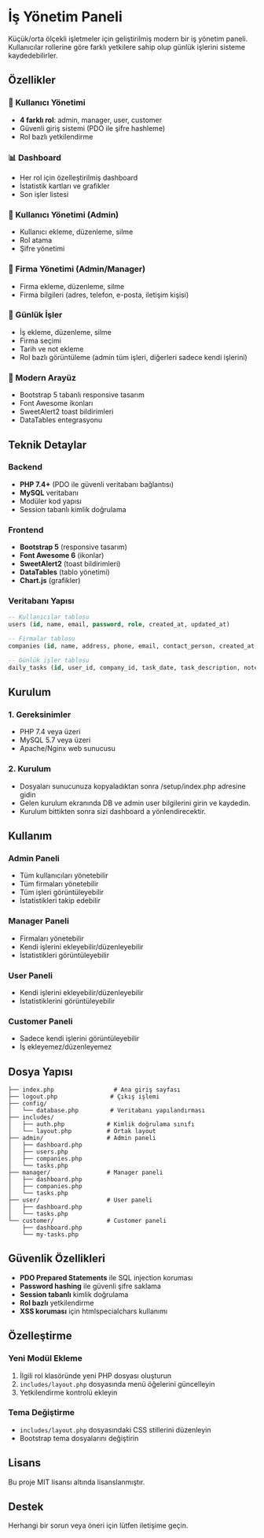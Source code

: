 # İş Yönetim Paneli

Küçük/orta ölçekli işletmeler için geliştirilmiş modern bir iş yönetim paneli. Kullanıcılar rollerine göre farklı yetkilere sahip olup günlük işlerini sisteme kaydedebilirler.

## Özellikler

### 🔐 Kullanıcı Yönetimi
- **4 farklı rol**: admin, manager, user, customer
- Güvenli giriş sistemi (PDO ile şifre hashleme)
- Rol bazlı yetkilendirme

### 📊 Dashboard
- Her rol için özelleştirilmiş dashboard
- İstatistik kartları ve grafikler
- Son işler listesi

### 👥 Kullanıcı Yönetimi (Admin)
- Kullanıcı ekleme, düzenleme, silme
- Rol atama
- Şifre yönetimi

### 🏢 Firma Yönetimi (Admin/Manager)
- Firma ekleme, düzenleme, silme
- Firma bilgileri (adres, telefon, e-posta, iletişim kişisi)

### 📝 Günlük İşler
- İş ekleme, düzenleme, silme
- Firma seçimi
- Tarih ve not ekleme
- Rol bazlı görüntüleme (admin tüm işleri, diğerleri sadece kendi işlerini)

### 🎨 Modern Arayüz
- Bootstrap 5 tabanlı responsive tasarım
- Font Awesome ikonları
- SweetAlert2 toast bildirimleri
- DataTables entegrasyonu

## Teknik Detaylar

### Backend
- **PHP 7.4+** (PDO ile güvenli veritabanı bağlantısı)
- **MySQL** veritabanı
- Modüler kod yapısı
- Session tabanlı kimlik doğrulama

### Frontend
- **Bootstrap 5** (responsive tasarım)
- **Font Awesome 6** (ikonlar)
- **SweetAlert2** (toast bildirimleri)
- **DataTables** (tablo yönetimi)
- **Chart.js** (grafikler)

### Veritabanı Yapısı
```sql
-- Kullanıcılar tablosu
users (id, name, email, password, role, created_at, updated_at)

-- Firmalar tablosu
companies (id, name, address, phone, email, contact_person, created_at, updated_at)

-- Günlük işler tablosu
daily_tasks (id, user_id, company_id, task_date, task_description, notes, created_at, updated_at)
```

## Kurulum

### 1. Gereksinimler
- PHP 7.4 veya üzeri
- MySQL 5.7 veya üzeri
- Apache/Nginx web sunucusu

### 2. Kurulum
- Dosyaları sunucunuza kopyaladıktan sonra /setup/index.php adresine gidin
- Gelen kurulum ekranında DB ve admin user bilgilerini girin ve kaydedin.
- Kurulum bittikten sonra sizi dashboard a yönlendirecektir.


## Kullanım

### Admin Paneli
- Tüm kullanıcıları yönetebilir
- Tüm firmaları yönetebilir
- Tüm işleri görüntüleyebilir
- İstatistikleri takip edebilir

### Manager Paneli
- Firmaları yönetebilir
- Kendi işlerini ekleyebilir/düzenleyebilir
- İstatistikleri görüntüleyebilir

### User Paneli
- Kendi işlerini ekleyebilir/düzenleyebilir
- İstatistiklerini görüntüleyebilir

### Customer Paneli
- Sadece kendi işlerini görüntüleyebilir
- İş ekleyemez/düzenleyemez

## Dosya Yapısı

```
├── index.php                 # Ana giriş sayfası
├── logout.php               # Çıkış işlemi
├── config/
│   └── database.php         # Veritabanı yapılandırması
├── includes/
│   ├── auth.php            # Kimlik doğrulama sınıfı
│   └── layout.php          # Ortak layout
├── admin/                  # Admin paneli
│   ├── dashboard.php
│   ├── users.php
│   ├── companies.php
│   └── tasks.php
├── manager/                # Manager paneli
│   ├── dashboard.php
│   ├── companies.php
│   └── tasks.php
├── user/                   # User paneli
│   ├── dashboard.php
│   └── tasks.php
└── customer/               # Customer paneli
    ├── dashboard.php
    └── my-tasks.php
```

## Güvenlik Özellikleri

- **PDO Prepared Statements** ile SQL injection koruması
- **Password hashing** ile güvenli şifre saklama
- **Session tabanlı** kimlik doğrulama
- **Rol bazlı** yetkilendirme
- **XSS koruması** için htmlspecialchars kullanımı

## Özelleştirme

### Yeni Modül Ekleme
1. İlgili rol klasöründe yeni PHP dosyası oluşturun
2. `includes/layout.php` dosyasında menü öğelerini güncelleyin
3. Yetkilendirme kontrolü ekleyin

### Tema Değiştirme
- `includes/layout.php` dosyasındaki CSS stillerini düzenleyin
- Bootstrap tema dosyalarını değiştirin

## Lisans

Bu proje MIT lisansı altında lisanslanmıştır.

## Destek

Herhangi bir sorun veya öneri için lütfen iletişime geçin. 